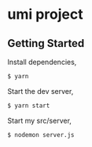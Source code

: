 # umi project

## Getting Started

Install dependencies,

```bash
$ yarn
```

Start the dev server,

```bash
$ yarn start
```

Start my src/server,

```bash
$ nodemon server.js
``` 
